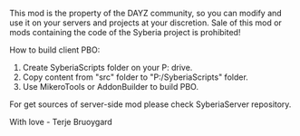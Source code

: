 This mod is the property of the DAYZ community, so you can modify and use it on your servers and projects at your discretion. 
Sale of this mod or mods containing the code of the Syberia project is prohibited!

How to build client PBO:
1. Create SyberiaScripts folder on your P: drive.
2. Copy content from "src" folder to "P:/SyberiaScripts" folder.
3. Use MikeroTools or AddonBuilder to build PBO.

For get sources of server-side mod please check SyberiaServer repository.

With love - Terje Bruoygard